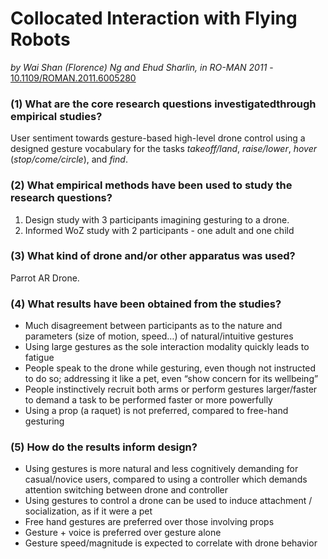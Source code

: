 # Collocated Interaction with Flying Robots

*by Wai Shan (Florence) Ng and Ehud Sharlin, in RO-MAN 2011* - [10.1109/ROMAN.2011.6005280](https://doi.org/10.1109/ROMAN.2011.6005280)

### (1) What are the core research questions investigatedthrough empirical studies?

User sentiment towards gesture-based high-level drone control using a designed gesture vocabulary for the tasks *takeoff/land*, *raise/lower*, *hover* (*stop/come/circle*), and *find*.

### (2) What empirical methods have been used to study the research questions?

1. Design study with 3 participants imagining gesturing to a drone.
2. Informed WoZ study with 2 participants - one adult and one child

### (3) What kind of drone and/or other apparatus was used?

Parrot AR Drone.

### (4) What results have been obtained from the studies?

- Much disagreement between participants as to the nature and parameters (size of motion, speed…) of natural/intuitive gestures
- Using large gestures as the sole interaction modality quickly leads to fatigue
- People speak to the drone while gesturing, even though not instructed to do so; addressing it like a pet, even “show concern for its wellbeing” 
- People instinctively recruit both arms or perform gestures larger/faster to demand a task to be performed faster or more powerfully
- Using a prop (a raquet) is not preferred, compared to free-hand gesturing

### (5) How do the results inform design?

- Using gestures is more natural and less cognitively demanding for casual/novice users, compared to using a controller which demands attention switching between drone and controller
- Using gestures to control a drone can be used to induce attachment / socialization, as if it were a pet
- Free hand gestures are preferred over those involving props
- Gesture + voice is preferred over gesture alone
- Gesture speed/magnitude is expected to correlate with drone behavior
